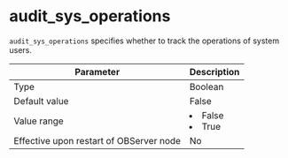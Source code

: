 audit_sys_operations
=========================================

`audit_sys_operations` specifies whether to track the operations of system users.


| **Parameter** | **Description** |
|------------------|--------------------------------------------------------------------------------------------------------|
| Type | Boolean |
| Default value | False |
| Value range | <li> False   <li> True |
| Effective upon restart of OBServer node | No |